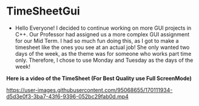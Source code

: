 # TimeSheetGui

- Hello Everyone! I decided to continue working on more GUI projects in C++. Our Professor had assigned us a more complex GUI assignment for our 
  Mid Term. I had so much fun doing this, as I got to make a timesheet like the ones you see at an actual job! She only wanted two days of the 
  week, as the theme was for someone who works part time only. Therefore, I chose to use Monday and Tuesday as the days of the week! 


 **Here is a video of the TimeSheet (For Best Quality use Full ScreenMode)** 


https://user-images.githubusercontent.com/95068655/170111934-d5d3e0f3-3ba7-43f6-9396-052bc29fab0d.mp4

